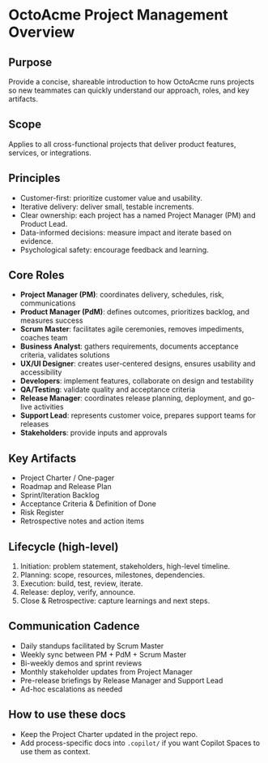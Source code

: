 # OctoAcme Project Management Overview

## Purpose
Provide a concise, shareable introduction to how OctoAcme runs projects so new teammates can quickly understand our approach, roles, and key artifacts.

## Scope
Applies to all cross-functional projects that deliver product features, services, or integrations.

## Principles
- Customer-first: prioritize customer value and usability.
- Iterative delivery: deliver small, testable increments.
- Clear ownership: each project has a named Project Manager (PM) and Product Lead.
- Data-informed decisions: measure impact and iterate based on evidence.
- Psychological safety: encourage feedback and learning.

## Core Roles
- **Project Manager (PM)**: coordinates delivery, schedules, risk, communications
- **Product Manager (PdM)**: defines outcomes, prioritizes backlog, and measures success
- **Scrum Master**: facilitates agile ceremonies, removes impediments, coaches team
- **Business Analyst**: gathers requirements, documents acceptance criteria, validates solutions
- **UX/UI Designer**: creates user-centered designs, ensures usability and accessibility
- **Developers**: implement features, collaborate on design and testability
- **QA/Testing**: validate quality and acceptance criteria
- **Release Manager**: coordinates release planning, deployment, and go-live activities
- **Support Lead**: represents customer voice, prepares support teams for releases
- **Stakeholders**: provide inputs and approvals

## Key Artifacts
- Project Charter / One-pager
- Roadmap and Release Plan
- Sprint/Iteration Backlog
- Acceptance Criteria & Definition of Done
- Risk Register
- Retrospective notes and action items

## Lifecycle (high-level)
1. Initiation: problem statement, stakeholders, high-level timeline.
2. Planning: scope, resources, milestones, dependencies.
3. Execution: build, test, review, iterate.
4. Release: deploy, verify, announce.
5. Close & Retrospective: capture learnings and next steps.

## Communication Cadence
- Daily standups facilitated by Scrum Master
- Weekly sync between PM + PdM + Scrum Master
- Bi-weekly demos and sprint reviews
- Monthly stakeholder updates from Project Manager
- Pre-release briefings by Release Manager and Support Lead
- Ad-hoc escalations as needed

## How to use these docs
- Keep the Project Charter updated in the project repo.
- Add process-specific docs into `.copilot/` if you want Copilot Spaces to use them as context.
